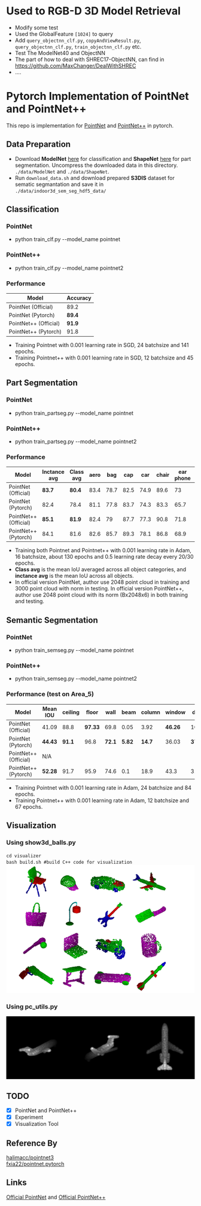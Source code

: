 # Used to RGB-D 3D Model Retrieval

- Modify some test
- Used the GlobalFeature `[1024]` to query
- Add `query_objectnn_clf.py`, `copyAndViewResult.py`, `query_objectnn_clf.py`, `train_objectnn_clf.py` etc.
- Test The ModelNet40 and ObjectNN
- The part of how to deal with SHREC17-ObjectNN, can find in https://github.com/MaxChanger/DealWithSHREC
- ....









# Pytorch Implementation of PointNet and PointNet++ 

This repo is implementation for [PointNet](http://openaccess.thecvf.com/content_cvpr_2017/papers/Qi_PointNet_Deep_Learning_CVPR_2017_paper.pdf) and [PointNet++](http://papers.nips.cc/paper/7095-pointnet-deep-hierarchical-feature-learning-on-point-sets-in-a-metric-space.pdf) in pytorch.

## Data Preparation
* Download **ModelNet** [here](http://modelnet.cs.princeton.edu/ModelNet40.zip) for classification and **ShapeNet** [here](https://shapenet.cs.stanford.edu/media/shapenetcore_partanno_segmentation_benchmark_v0_normal.zip) for part segmentation. Uncompress the downloaded data in this directory. `./data/ModelNet` and `./data/ShapeNet`.
* Run `download_data.sh`  and download prepared **S3DIS** dataset for sematic segmantation and save it in `./data/indoor3d_sem_seg_hdf5_data/`

## Classification
### PointNet
* python train_clf.py --model_name pointnet 
### PointNet++
* python train_clf.py --model_name pointnet2 
### Performance
| Model | Accuracy |
|--|--|
| PointNet (Official) |  89.2|
| PointNet (Pytorch) |  **89.4**|
| PointNet++ (Official) | **91.9** |
| PointNet++ (Pytorch) | 91.8 |

* Training Pointnet with 0.001 learning rate in SGD, 24 batchsize and 141 epochs.
* Training Pointnet++ with 0.001 learning rate in SGD, 12 batchsize and 45 epochs.

## Part Segmentation
### PointNet
* python train_partseg.py --model_name pointnet
### PointNet++
* python train_partseg.py --model_name pointnet2
### Performance
| Model | Inctance avg | Class avg	 |aero |	bag |	cap	 |car	 |chair	 |ear phone	 |guitar |	knife |	lamp	 |laptop |	motor	 |mug |	pistol	 |rocket |	skate board |	 table |
|--|--|--|--|--|--|--|--|--|--|--|--|--|--|--|--|--|--|--|
|PointNet (Official)	|**83.7**|**80.4**	|83.4|	78.7|	82.5|	74.9|	89.6	|73|	91.5|	85.9	|80.8|	95.3|	65.2	|93|	81.2|	57.9|	72.8|	80.6|
|PointNet (Pytorch)|	82.4	|78.4|	81.1	|77.8	|83.7	|74.3	|83.3|	65.7|	90.5	|85.1|	78.1	|94.5	|63.7	|91.7	|80.5|56.2	|73.7	|67.5|
|PointNet++ (Official)|**85.1**	|**81.9**	|82.4|79	|87.7	|77.3|	90.8|	71.8|	91|	85.9|	83.7|	95.3	|71.6|	94.1	|81.3|	58.7|	76.4|	82.6|
|PointNet++ (Pytorch)|	84.1|	81.6	|82.6|	85.7|	89.3	|78.1|86.8|	68.9	|91.6|	88.9|	83.9	|96.8	|70.1	|95.7	|82.8|	59.8	|76.3	|71.1|

* Training both Pointnet and Pointnet++ with 0.001 learning rate in Adam, 16 batchsize, about 130 epochs and 0.5 learning rate decay every 20/30 epochs.
* **Class avg** is the mean IoU averaged across all object categories, and **inctance avg** is the mean IoU across all objects.
* In official version PointNet, author use 2048 point cloud in training and 3000 point cloud with norm in testing. In official version PointNet++, author use 2048 point cloud with its norm (Bx2048x6) in both training and testing.
  


## Semantic Segmentation
### PointNet
* python train_semseg.py --model_name pointnet
### PointNet++
* python train_semseg.py --model_name pointnet2
### Performance (test on Area_5)
|Model  | Mean IOU | ceiling | floor | wall | beam | column | window | door |  chair| tabel| bookcase| sofa | board | clutter | 
|--|--|--|--|--|--|--|--|--|--|--|--|--|--|--|
| PointNet (Official) | 41.09|88.8|**97.33**|69.8|0.05|3.92|**46.26**|10.76|**52.61**|**58.93**|**40.28**|5.85|26.38|33.22|
| PointNet (Pytorch) | **44.43**|**91.1**|96.8|**72.1**|**5.82**|**14.7**|36.03|**37.1**|49.36|50.17|35.99|**14.26**|**33.9**|**40.23**|
| PointNet++ (Official) |N/A | | | | | | | | 
| PointNet++ (Pytorch) | **52.28**|91.7|95.9|74.6|0.1|18.9|43.3|31.1|73.1|65.8|51.1|27.5|43.8|53.8|
* Training Pointnet with 0.001 learning rate in Adam, 24 batchsize and 84 epochs.
* Training Pointnet++ with 0.001 learning rate in Adam, 12 batchsize and 67 epochs.
## Visualization
### Using show3d_balls.py
`cd visualizer`<br>
`bash build.sh #build C++ code for visualization`
![](/visualizer/pic.png)
### Using pc_utils.py
![](/visualizer/example.jpg)

## TODO

- [x] PointNet and PointNet++ 
- [x] Experiment 
- [x] Visualization Tool

## Reference By
[halimacc/pointnet3](https://github.com/halimacc/pointnet3)<br>
[fxia22/pointnet.pytorch](https://github.com/fxia22/pointnet.pytorch)

## Links
[Official PointNet](https://github.com/charlesq34/pointnet) and [Official PointNet++](https://github.com/charlesq34/pointnet2)
